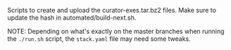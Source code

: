 Scripts to create and upload the curator-exes.tar.bz2 files. Make sure to
update the hash in automated/build-next.sh.

NOTE: Depending on what's exactly on the master branches when running the
`./run.sh` script, the `stack.yaml` file may need some tweaks.
